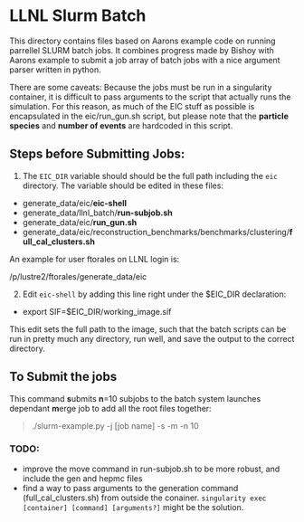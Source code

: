 # LLNL Slurm Batch
This directory contains files based on Aarons example code on running parrellel SLURM batch jobs. 
It combines progress made by Bishoy with Aarons example to submit a job array of batch jobs 
with a nice argument parser written in python.

There are some caveats: Because the jobs must be run in a singularity container, 
it is difficult to pass arguments to the script that actually runs the simulation. 
For this reason, as much of the EIC stuff as possible is encapsulated in the eic/run_gun.sh script, but please note that the __particle species__ and __number of events__ are hardcoded in this script.

## Steps before Submitting Jobs:

1. The `EIC_DIR` variable should should be the full path including the `eic` directory.
The variable should be edited in these files:
- generate_data/eic/__eic-shell__
- generate_data/llnl_batch/__run-subjob.sh__
- generate_data/eic/__run_gun.sh__
- generate_data/eic/reconstruction_benchmarks/benchmarks/clustering/__full_cal_clusters.sh__

An example for user ftorales on LLNL login is: 

/p/lustre2/ftorales/generate_data/eic

2. Edit `eic-shell` by adding this line right under the $EIC_DIR declaration:
- export SIF=$EIC_DIR/working_image.sif

This edit sets the full path to the image, such that the batch scripts can be run in pretty much any directory, run well, and save the output to the correct directory.

## To Submit the jobs
This command **s**ubmits **n**=10 subjobs to the batch system launches dependant 
**m**erge job to add all the root files together:
> ./slurm-example.py -j [job name] -s -m -n 10 

### TODO:
- improve the move command in run-subjob.sh to be more robust, and include the gen and hepmc files
- find a way to pass arguments to the generation command (full_cal_clusters.sh) from outside the conainer.
`singularity exec [container] [command] [arguments?]` might be the solution.
